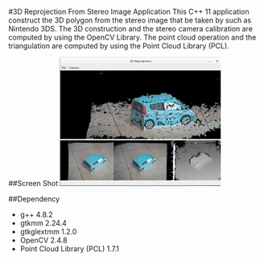#3D Reprojection From Stereo Image Application
This C++ 11 application construct the 3D polygon from the stereo image that be taken by such as Nintendo 3DS. The 3D construction and the stereo camera calibration are computed by using the OpenCV Library. The point cloud operation and the triangulation are computed by using the Point Cloud Library (PCL).

##Screen Shot
![Screen Shot](screen_shot.png)

##Dependency
* g++ 4.8.2
* gtkmm 2.24.4
* gtkglextmm 1.2.0
* OpenCV 2.4.8
* Point Cloud Library (PCL) 1.7.1

